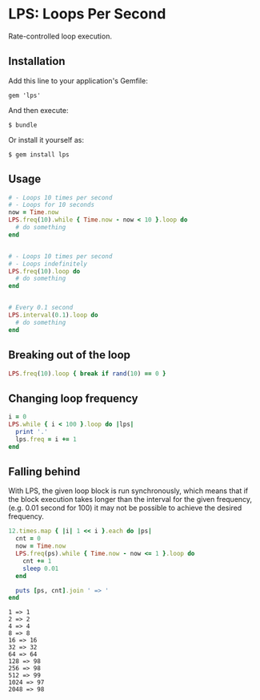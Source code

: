 LPS: Loops Per Second
=====================

Rate-controlled loop execution.

Installation
------------

Add this line to your application's Gemfile:

    gem 'lps'

And then execute:

    $ bundle

Or install it yourself as:

    $ gem install lps

Usage
-----

```ruby
# - Loops 10 times per second
# - Loops for 10 seconds
now = Time.now
LPS.freq(10).while { Time.now - now < 10 }.loop do
  # do something
end


# - Loops 10 times per second
# - Loops indefinitely
LPS.freq(10).loop do
  # do something
end


# Every 0.1 second
LPS.interval(0.1).loop do
  # do something
end
```

Breaking out of the loop
------------------------

```ruby
LPS.freq(10).loop { break if rand(10) == 0 }
```

Changing loop frequency
-----------------------

```ruby
i = 0
LPS.while { i < 100 }.loop do |lps|
  print '.'
  lps.freq = i += 1
end
```

Falling behind
--------------

With LPS, the given loop block is run synchronously,
which means that if the block execution takes longer than the interval for the given frequency,
(e.g. 0.01 second for 100)
it may not be possible to achieve the desired frequency.

```ruby
12.times.map { |i| 1 << i }.each do |ps|
  cnt = 0
  now = Time.now
  LPS.freq(ps).while { Time.now - now <= 1 }.loop do
    cnt += 1
    sleep 0.01
  end

  puts [ps, cnt].join ' => '
end
```

```
1 => 1
2 => 2
4 => 4
8 => 8
16 => 16
32 => 32
64 => 64
128 => 98
256 => 98
512 => 99
1024 => 97
2048 => 98
```
